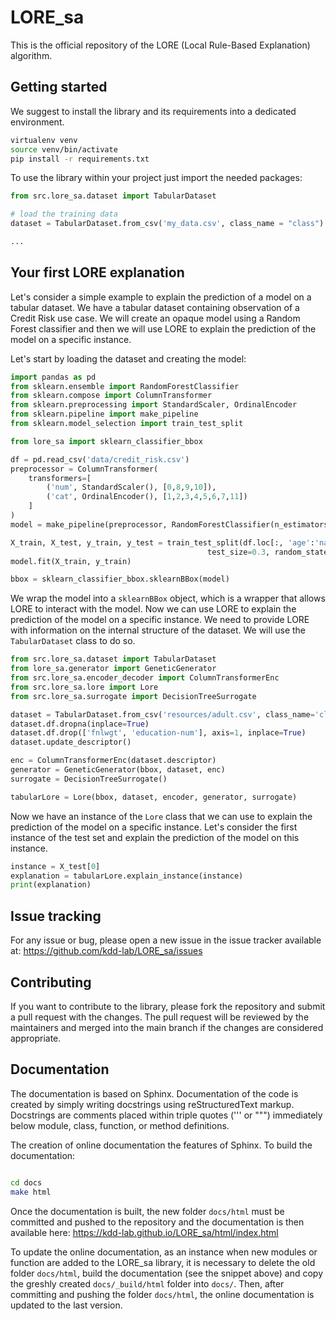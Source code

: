 # LORE_sa
This is the official repository of the LORE (Local Rule-Based Explanation) algorithm. 

## Getting started

We suggest to install the library and its requirements into a dedicated environment.
```bash
virtualenv venv
source venv/bin/activate
pip install -r requirements.txt 
```

To use the library within your project just import the needed packages:

```python
from src.lore_sa.dataset import TabularDataset

# load the training data
dataset = TabularDataset.from_csv('my_data.csv', class_name = "class")

...

```
## Your first LORE explanation
Let's consider a simple example to explain the prediction of a model on a tabular dataset. We have a tabular dataset
containing observation of a Credit Risk use case. We will create an opaque model using a Random Forest classifier and
then we will use LORE to explain the prediction of the model on a specific instance.

Let's start by loading the dataset and creating the model:
```python
import pandas as pd
from sklearn.ensemble import RandomForestClassifier
from sklearn.compose import ColumnTransformer
from sklearn.preprocessing import StandardScaler, OrdinalEncoder
from sklearn.pipeline import make_pipeline
from sklearn.model_selection import train_test_split

from lore_sa import sklearn_classifier_bbox

df = pd.read_csv('data/credit_risk.csv')
preprocessor = ColumnTransformer(
    transformers=[
        ('num', StandardScaler(), [0,8,9,10]),
        ('cat', OrdinalEncoder(), [1,2,3,4,5,6,7,11])
    ]
)
model = make_pipeline(preprocessor, RandomForestClassifier(n_estimators=100, random_state=42))

X_train, X_test, y_train, y_test = train_test_split(df.loc[:, 'age':'native-country'].values, df['class'].values,
                                            test_size=0.3, random_state=42, stratify=df['class'].values)
model.fit(X_train, y_train)

bbox = sklearn_classifier_bbox.sklearnBBox(model)
```

We wrap the model into a `sklearnBBox` object, which is a wrapper that allows LORE to interact with the model. 
Now we can use LORE to explain the prediction of the model on a specific instance. 
We need to provide LORE with information on the internal structure of the dataset. We will use the `TabularDataset` 
class to do so.

```python
from src.lore_sa.dataset import TabularDataset
from lore_sa.generator import GeneticGenerator
from src.lore_sa.encoder_decoder import ColumnTransformerEnc
from src.lore_sa.lore import Lore
from src.lore_sa.surrogate import DecisionTreeSurrogate

dataset = TabularDataset.from_csv('resources/adult.csv', class_name='class')
dataset.df.dropna(inplace=True)
dataset.df.drop(['fnlwgt', 'education-num'], axis=1, inplace=True)
dataset.update_descriptor()

enc = ColumnTransformerEnc(dataset.descriptor)
generator = GeneticGenerator(bbox, dataset, enc)
surrogate = DecisionTreeSurrogate()

tabularLore = Lore(bbox, dataset, encoder, generator, surrogate)
```
Now we have an instance of the `Lore` class that we can use to explain the prediction of the model on a specific instance.
Let's consider the first instance of the test set and explain the prediction of the model on this instance.
```python
instance = X_test[0]
explanation = tabularLore.explain_instance(instance)
print(explanation)
```

## Issue tracking
For any issue or bug, please open a new issue in the issue tracker available at: https://github.com/kdd-lab/LORE_sa/issues

## Contributing
If you want to contribute to the library, please fork the repository and submit a pull request with the changes. The pull request will be reviewed by the maintainers and merged into the main branch if the changes are considered appropriate.


## Documentation

The documentation is based on Sphinx. Documentation of the code is created by simply writing docstrings using reStructuredText markup. Docstrings are comments placed within triple quotes (''' or """) immediately below module, class, function, or method definitions.

The creation of online documentation the features of Sphinx. 
To build the documentation:  

```bash

cd docs
make html

```
Once the documentation is built, the new folder `docs/html` must be committed and pushed to the repository and the documentation is then available here: https://kdd-lab.github.io/LORE_sa/html/index.html

To update the online documentation, as an instance when new modules or function are added to the LORE_sa library, it is necessary to delete the old folder `docs/html`, build the documentation (see the snippet above)  and copy the greshly created `docs/_build/html` folder into `docs/`. Then, after committing and pushing the folder `docs/html`, the online documentation is updated to the last version.


